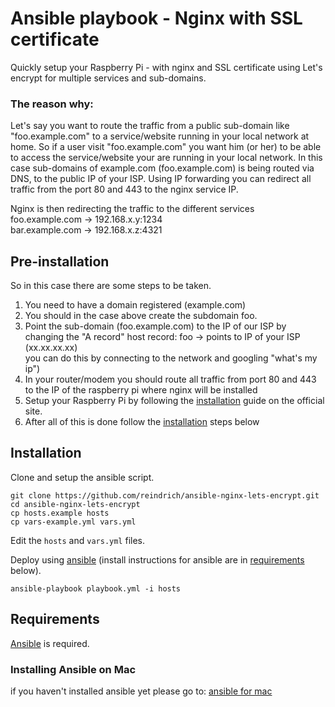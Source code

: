 # Ansible playbook - Nginx with SSL certificate
Quickly setup your Raspberry Pi - with nginx and SSL certificate using Let's encrypt for multiple services and sub-domains.

### The reason why:
Let's say you want to route the traffic from a public sub-domain like "foo.example.com" to a service/website running in your local network at home.
So if a user visit "foo.example.com" you want him (or her) to be able to access the service/website your are running in your local network.
In this case sub-domains of example.com (foo.example.com) is being routed via DNS, to the public IP of your ISP.
Using IP forwarding you can redirect all traffic from the port 80 and 443 to the nginx service IP.

Nginx is then redirecting the traffic to the different services  
foo.example.com -> 192.168.x.y:1234  
bar.example.com -> 192.168.x.z:4321

## Pre-installation 
So in this case there are some steps to be taken.
1. You need to have a domain registered (example.com)
2. You should in the case above create the subdomain foo.
3. Point the sub-domain (foo.example.com) to the IP of our ISP by changing the "A record"
   host record: foo -> points to IP of your ISP (xx.xx.xx.xx)  
   you can do this by connecting to the network and googling "what's my ip")
4. In your router/modem you should route all traffic from port 80 and 443 to the IP of the raspberry pi where nginx will be installed
5. Setup your Raspberry Pi by following the [installation](https://www.raspberrypi.org/documentation/installation/installing-images/README.md) guide on the official site.
6. After all of this is done follow the [installation](#installation) steps below

## Installation

Clone and setup the ansible script. 

```
git clone https://github.com/reindrich/ansible-nginx-lets-encrypt.git
cd ansible-nginx-lets-encrypt
cp hosts.example hosts
cp vars-example.yml vars.yml
```

Edit the `hosts` and `vars.yml` files.

Deploy using [ansible](http://www.ansible.com) (install instructions for ansible are in [requirements](#requirements) below).

```
ansible-playbook playbook.yml -i hosts
```

## Requirements
[Ansible](http://www.ansible.com/) is required. 

### Installing Ansible on Mac
if you haven't installed ansible yet please go to: [ansible for mac](http://docs.ansible.com/ansible/latest/installation_guide/intro_installation.html#latest-releases-via-pip)
